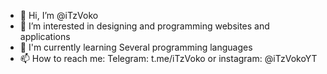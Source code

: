 - 👋 Hi, I’m @iTzVoko
- 👀 I’m interested in designing and programming websites and applications
- 🌱 I'm currently learning Several programming languages
- 📫 How to reach me: Telegram: t.me/iTzVoko or instagram: @iTzVokoYT
<!--- 💞️ I’m looking to collaborate on--->
<!---
iTzVoko/iTzVoko is a ✨ special ✨ repository because its `README.md` (this file) appears on your GitHub profile.
You can click the Preview link to take a look at your changes.
--->
